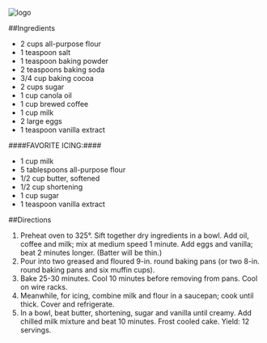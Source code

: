 ![logo](http://cdn1.tmbi.com/TOH/Images/Photos/37/300x300/exps1693_OMRR2777383C08_17_3b.jpg)

##Ingredients

- 2 cups all-purpose flour
- 1 teaspoon salt
- 1 teaspoon baking powder
- 2 teaspoons baking soda
- 3/4 cup baking cocoa
- 2 cups sugar
- 1 cup canola oil
- 1 cup brewed coffee
- 1 cup milk
- 2 large eggs
- 1 teaspoon vanilla extract

####FAVORITE ICING:####

- 1 cup milk
- 5 tablespoons all-purpose flour
- 1/2 cup butter, softened
- 1/2 cup shortening
- 1 cup sugar
- 1 teaspoon vanilla extract

##Directions
1. Preheat oven to 325°. Sift together dry ingredients in a bowl. Add oil, coffee and milk; mix at medium speed 1 minute. Add eggs and vanilla; beat 2 minutes longer. (Batter will be thin.)
2. Pour into two greased and floured 9-in. round baking pans (or two 8-in. round baking pans and six muffin cups).
3. Bake 25-30 minutes. Cool 10 minutes before removing from pans. Cool on wire racks.
4. Meanwhile, for icing, combine milk and flour in a saucepan; cook until thick. Cover and refrigerate.
5. In a bowl, beat butter, shortening, sugar and vanilla until creamy. Add chilled milk mixture and beat 10 minutes. Frost cooled cake. Yield: 12 servings.
